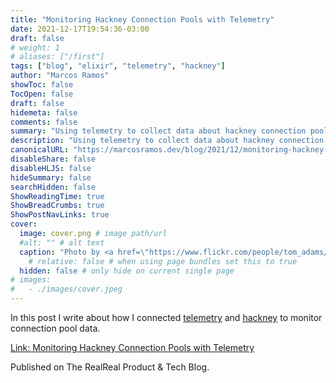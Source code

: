 ```yaml
---
title: "Monitoring Hackney Connection Pools with Telemetry"
date: 2021-12-17T19:54:36-03:00
draft: false
# weight: 1
# aliases: ["/first"]
tags: ["blog", "elixir", "telemetry", "hackney"]
author: "Marcos Ramos"
showToc: false
TocOpen: false
draft: false
hidemeta: false
comments: false
summary: "Using telemetry to collect data about hackney connection pools. Published on The RealReal Product & Tech Blog."
description: "Using telemetry to collect data about hackney connection pools. Published on The RealReal Product & Tech Blog."
canonicalURL: "https://marcosramos.dev/blog/2021/12/monitoring-hackney-with-telemetry"
disableShare: false
disableHLJS: false
hideSummary: false
searchHidden: false
ShowReadingTime: true
ShowBreadCrumbs: true
ShowPostNavLinks: true
cover:
  image: cover.png # image path/url
  #alt: "" # alt text
  caption: "Photo by <a href=\"https://www.flickr.com/people/tom_adams/\">Tom Adams</a>" # display caption under cover
    # relative: false # when using page bundles set this to true
  hidden: false # only hide on current single page
# images:
#   - ./images/cover.jpeg
---
```


In this post I write about how I connected [telemetry](https://hexdocs.pm/phoenix/telemetry.html) and
[hackney](https://github.com/benoitc/hackney) to monitor connection pool data.

[Link: Monitoring Hackney Connection Pools with Telemetry](https://medium.com/the-realreal-product-tech-blog/monitoring-hackney-connection-pools-with-telemetry-3aaeafa8eeb8)

Published on The RealReal Product & Tech Blog.
